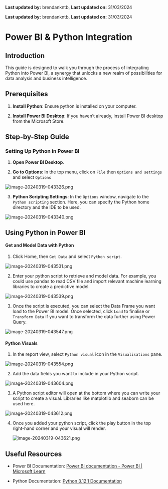 **Last updated by:** brendankntb, **Last updated on:** 31/03/2024

**Last updated by:** brendankntb, **Last updated on:** 31/03/2024

# Power BI & Python Integration

## Introduction

This guide is designed to walk you through the process of integrating Python into Power BI, a synergy that unlocks a new realm of possibilities for data analysis and business intelligence.

## Prerequisites

1.  **Install Python**: Ensure python is installed on your computer.
    
2.  **Install Power BI Desktop**: If you haven’t already, install Power BI desktop from the Microsoft Store.
    

## Step-by-Step Guide

### Setting Up Python in Power BI

1.  **Open Power BI Desktop**.
    
2.  **Go to Options**: In the top menu, click on `File` then `Options and settings` and select `Options`
    

![image-20240319-043326.png](./attachments/image-20240319-043326.png)

3.  **Python Scripting Settings**: In the `Options` window, navigate to the `Python scripting` section. Here, you can specify the Python home directory and the IDE to be used.
    

![image-20240319-043340.png](./attachments/image-20240319-043340.png)

## Using Python in Power BI

#### Get and Model Data with Python

1.  Click Home, then `Get Data` and select `Python script`.
    

![image-20240319-043531.png](./attachments/image-20240319-043531.png)

2.  Enter your python script to retrieve and model data. For example, you could use pandas to read CSV file and import relevant machine learning libraries to create a predictive model.
    

![image-20240319-043539.png](./attachments/image-20240319-043539.png)

3.  Once the script is executed, you can select the Data Frame you want load to the Power BI model. Once selected, click `Load` to finalise or `Transform Data` if you want to transform the data further using Power Query.
    

![image-20240319-043547.png](./attachments/image-20240319-043547.png)

#### Python Visuals

1.  In the report view, select `Python visual` icon in the `Visualisations` pane.
    

![image-20240319-043554.png](./attachments/image-20240319-043554.png)

2.  Add the data fields you want to include in your Python script.
    

![image-20240319-043604.png](./attachments/image-20240319-043604.png)

3.  A Python script editor will open at the bottom where you can write your script to create a visual. Libraries like matplotlib and seaborn can be used here.
    

![image-20240319-043612.png](./attachments/image-20240319-043612.png)

4.  Once you added your python script, click the play button in the top right-hand corner and your visual will render.
    
    ![image-20240319-043621.png](./attachments/image-20240319-043621.png)
    

## Useful Resources

*   Power BI Documentation: [Power BI documentation - Power BI | Microsoft Learn](https://learn.microsoft.com/en-us/power-bi/)
    
*   Python Documentation: [Python 3.12.1 Documentation](https://docs.python.org/3/)